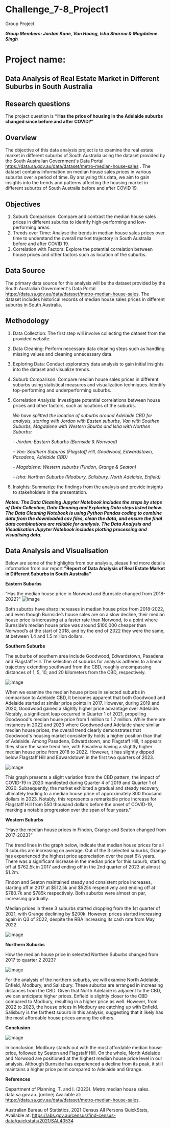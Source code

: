 # Challenge_7-8_Project1
Group Project 

_**Group Members: Jordan Kane, Van Hoang, Isha Sharma & Magdalene Singh**_

# Project name: 
**Data Analysis of Real Estate Market in Different Suburbs in South Australia**
--------------------------------------------------

**Research questions**
---------------

The project question is **“Has the price of housing in the Adelaide suburbs changed since before and after COVID?”**

**Overview**
---------------

The objective of this data analysis project is to examine the real estate market in different suburbs of South Australia using the dataset provided by the South Australian Government's Data Portal https://data.sa.gov.au/data/dataset/metro-median-house-sales . The dataset contains information on median house sales prices in various suburbs over a period of time. By analysing this data, we aim to gain insights into the trends and patterns affecting the housing market in different suburbs of South Australia before and after COVID 19.

**Objectives**
---------------

1.	Suburb Comparison: Compare and contrast the median house sales prices in different suburbs to identify high-performing and low-performing areas.
2.	Trends over Time: Analyse the trends in median house sales prices over time to understand the overall market trajectory in South Australia before and after COVID 19.
3.	Correlation with Factors: Explore the potential correlation between house prices and other factors such as location of the suburbs.

**Data Source**
---------------

The primary data source for this analysis will be the dataset provided by the South Australian Government's Data Portal https://data.sa.gov.au/data/dataset/metro-median-house-sales. The dataset includes historical records of median house sales prices in different suburbs in South Australia.

**Methodology**
---------------

1.	Data Collection: The first step will involve collecting the dataset from the provided website.
2.	Data Cleaning: Perform necessary data cleaning steps such as handling missing values and cleaning unnecessary data.
3.	Exploring Data: Conduct exploratory data analysis to gain initial insights into the dataset and visualize trends.
4.	Suburb Comparison: Compare median house sales prices in different suburbs using statistical measures and visualization techniques. Identify top-performing and underperforming suburbs.
5.	Correlation Analysis: Investigate potential correlations between house prices and other factors, such as locations of the suburbs.

  	 _We have splitted the location of suburbs around Adelaide CBD for analysis, starting with Jordan with Easten suburbs, Van with Southen Suburbs, Magdalene with Western Sburbs and Isha with Northen Suburbs:_
  	
  	_- Jordan: Eastern Suburbs (Burnside & Norwood)_
  	
  	_- Van: Southern Suburbs (Flagstaff Hill, Goodwood, Edwardstown, Pasadena, Adelaide CBD)_
  	
      _- Magdalene: Western suburbs (Findon, Grange & Seaton)_
  	
     _- Isha: Northen Suburbs (Modbury, Salisbury, North Adelaide, Enfield)_
  	   
7.	Insights: Summarize the findings from the analysis and provide insights to stakeholders in the presentation.
   
_**Notes: The Data Cleaning Jupyter Notebook includes the steps by steps of Data Collection, Data Cleaning and Exploring Data steps listed below. The Data Cleaning Notebook is using Python Pandas coding to combine data from the downloaded csv files, clean the data, and ensure the final data combinations are reliable for analysis. The Data Analysis and Visualisation Jupyter Notebook includes plotting processing and visualising data.**_


**Data Analysis and Visualisation**
---------------

Below are some of the highlights from our analysis, please find more details information from our report **"Report of Data Analysis of Real Estate Market in Different Suburbs in South Australia"** 

______**Eastern Suburbs**______

“Has the median house price in Norwood and Burnside changed from 2018-2022?”
![image](https://github.com/VanHg33/Challenge_7-8_Project1/assets/135322223/fca39c95-820c-416c-b604-0bfd5b0c502d)

Both suburbs have sharp increases in median house price from 2018-2022, and even though Burnside’s house sales are on a slow decline, their median house price is increasing at a faster rate than Norwood, to a point where Burnside’s median house price was around $100,000 cheaper than Norwood’s at the start of 2018, and by the end of 2022 they were the same, at between 1.4 and 1.5 million dollars.

______**Southern Suburbs**______

The suburbs of southern area include Goodwood, Edwardstown, Pasadena and Flagstaff Hill. The selection of suburbs for analysis adheres to a linear trajectory extending southward from the CBD, roughly encompassing distances of 1, 5, 10, and 20 kilometers from the CBD, respectively.

![image](https://github.com/VanHg33/Challenge_7-8_Project1/assets/135322223/747a1e59-7b01-48ed-8231-8fef0611d2a7)

When we examine the median house prices in selected suburbs in comparison to Adelaide CBD, it becomes apparent that both Goodwood and Adelaide started at similar price points in 2017. However, during 2019 and 2020, Goodwood gained a slightly higher price advantage over Adelaide. Notably, a significant leap occurred in Quarter 1 of 2021, propelling Goodwood's median house price from 1 million to 1.7 million. While there are instances in 2022 and 2023 where Goodwood and Adelaide share similar median house prices, the overall trend clearly demonstrates that Goodwood's housing market consistently holds a higher position than that of Adelaide. Among Pasadena, Edwardstown, and Flagstaff Hill, it appears they share the same trend line, with Pasadena having a slightly higher median house price from 2018 to 2022. However, it has slightly dipped below Flagstaff Hill and Edwardstown in the first two quarters of 2023.

![image](https://github.com/VanHg33/Challenge_7-8_Project1/assets/135322223/afbe2f37-561d-402b-adf0-9145d803cbff)

This graph presents a slight variation from the CBD pattern, the impact of COVID-19 in 2020 manifested during Quarter 4 of 2019 and Quarter 1 of 2020. Subsequently, the market exhibited a gradual and steady recovery, ultimately leading to a median house price of approximately 800 thousand dollars in 2023. Notably, this represents a remarkable price increase for Flagstaff Hill from 550 thousand dollars before the onset of COVID-19, marking a notable progression over the span of four years."

______**Western Suburbs**______

“Have the median house prices in Findon, Grange and Seaton changed from 2017-2023?”

The trend lines in the graph below, indicate that median house prices for all 3 suburbs are increasing on average.
Out of the 3 selected suburbs, Grange has experienced the highest price appreciation over the past 6½ years.  There was a significant increase in the median price for this suburb, starting off at $762.5k in 2017 and ending off in the 2nd quarter of 2023 at almost $1.2m.  

Findon and Seaton maintained steady and consistent price increases, starting off in 2017 at $512.5k and $525k respectively and ending off at $780.7k and $785k respectively.  Both suburbs were almost on par, increasing gradually.  

Median prices in these 3 suburbs started dropping from the 1st quarter of 2021, with Grange declining by $200k.  However, prices started increasing again in Q3 of 2022, despite the RBA increasing its cash rate from May 2022. 

![image](https://github.com/VanHg33/Challenge_7-8_Project1/assets/135322223/a632b00d-1582-49dc-9d34-69df957916f6)


______**Northern Suburbs**______

How the median house price in selected Northen Suburbs changed from 2017 to quarter 2 2023?

![image](https://github.com/VanHg33/Challenge_7-8_Project1/assets/135322223/c0c6a006-7788-499e-b6f3-4efeb4325c62)

For the analysis of the northern suburbs, we will examine North Adelaide, Enfield, Modbury, and Salisbury. These suburbs are arranged in increasing distances from the CBD. Given that North Adelaide is adjacent to the CBD, we can anticipate higher prices. Enfield is slightly closer to the CBD compared to Modbury, resulting in a higher price as well. However, from 2022 to 2023, the house prices in Modbury are catching up with Enfield. Salisbury is the farthest suburb in this analysis, suggesting that it likely has the most affordable house prices among the others.

**Conclusion**

![image](https://github.com/VanHg33/Challenge_7-8_Project1/assets/135322223/249cc83a-46a2-4fe1-ad0a-f9fcd15c03c3)

In conclusion, Modbury stands out with the most affordable median house price, followed by Seaton and Flagstaff Hill. On the whole, North Adelaide and Norwood are positioned at the highest median house price level in our analysis. Although Burnside has experienced a decline from its peak, it still maintains a higher price point compared to Adelaide and Grange.

**References**

Department of Planning, T. and I. (2023). Metro median house sales. data.sa.gov.au. [online] Available at: https://data.sa.gov.au/data/dataset/metro-median-house-sales.

Australian Bureau of Statistics, 2021 Census All Persons QuickStats, Available at: https://abs.gov.au/census/find-census-data/quickstats/2021/SAL40534


